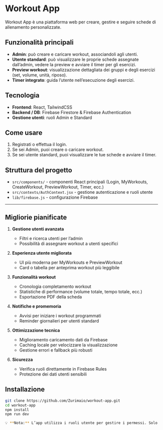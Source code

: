 # Workout App

Workout App è una piattaforma web per creare, gestire e seguire schede di allenamento personalizzate.  

## Funzionalità principali

- **Admin**: può creare e caricare workout, associandoli agli utenti.
- **Utente standard**: può visualizzare le proprie schede assegnate dall’admin, vedere la preview e avviare il timer per gli esercizi.
- **Preview workout**: visualizzazione dettagliata dei gruppi e degli esercizi (set, volume, unità, riposo).
- **Timer integrato**: guida l’utente nell’esecuzione degli esercizi.

## Tecnologia

- **Frontend**: React, TailwindCSS
- **Backend / DB**: Firebase Firestore & Firebase Authentication
- **Gestione utenti**: ruoli Admin e Standard

## Come usare

1. Registrati o effettua il login.
2. Se sei Admin, puoi creare o caricare workout.
3. Se sei utente standard, puoi visualizzare le tue schede e avviare il timer.

## Struttura del progetto

- `src/components/` - componenti React principali (Login, MyWorkouts, CreateWorkout, PreviewWorkout, Timer, ecc.)
- `src/contexts/AuthContext.jsx` - gestione autenticazione e ruoli utente
- `lib/firebase.js` - configurazione Firebase

---


## Migliorie pianificate

1. **Gestione utenti avanzata**
   - Filtri e ricerca utenti per l’admin
   - Possibilità di assegnare workout a utenti specifici

2. **Esperienza utente migliorata**
   - UI più moderna per MyWorkouts e PreviewWorkout
   - Card o tabella per anteprima workout più leggibile

3. **Funzionalità workout**
   - Cronologia completamento workout
   - Statistiche di performance (volume totale, tempo totale, ecc.)
   - Esportazione PDF della scheda

4. **Notifiche e promemoria**
   - Avvisi per iniziare i workout programmati
   - Reminder giornalieri per utenti standard

5. **Ottimizzazione tecnica**
   - Miglioramento caricamento dati da Firebase
   - Caching locale per velocizzare la visualizzazione
   - Gestione errori e fallback più robusti

6. **Sicurezza**
   - Verifica ruoli direttamente in Firebase Rules
   - Protezione dei dati utenti sensibili

## Installazione

```bash
git clone https://github.com/Zurimaio/workout-app.git
cd workout-app
npm install
npm run dev

💡 **Nota:** L’app utilizza i ruoli utente per gestire i permessi. Solo gli Admin possono modificare e caricare nuovi workout.

